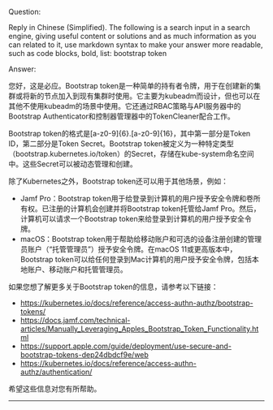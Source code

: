 Question:

Reply in Chinese (Simplified).
The following is a search input in a search engine, giving useful content or solutions and as much information as you can related to it, use markdown syntax to make your answer more readable, such as code blocks, bold, list:
bootstrap token

Answer:

您好，这是必应。Bootstrap token是一种简单的持有者令牌，用于在创建新的集群或将新的节点加入到现有集群时使用。它主要为kubeadm而设计，但也可以在其他不使用kubeadm的场景中使用。它还通过RBAC策略与API服务器中的Bootstrap Authenticator和控制器管理器中的TokenCleaner配合工作。

Bootstrap token的格式是[a-z0-9]{6}.[a-z0-9]{16}，其中第一部分是Token ID，第二部分是Token Secret。Bootstrap token被定义为一种特定类型（bootstrap.kubernetes.io/token）的Secret，存储在kube-system命名空间中。这些Secret可以被动态管理和创建。

除了Kubernetes之外，Bootstrap token还可以用于其他场景，例如：

- Jamf Pro：Bootstrap token用于给登录到计算机的用户授予安全令牌和卷所有权。已注册的计算机会创建并将Bootstrap token托管给Jamf Pro。然后，计算机可以请求一个Bootstrap token来给登录到计算机的用户授予安全令牌。
- macOS：Bootstrap token用于帮助给移动账户和可选的设备注册创建的管理员账户（“托管管理员”）授予安全令牌。在macOS 11或更高版本中，Bootstrap token可以给任何登录到Mac计算机的用户授予安全令牌，包括本地账户、移动账户和托管管理员。

如果您想了解更多关于Bootstrap token的信息，请参考以下链接：

-  https://kubernetes.io/docs/reference/access-authn-authz/bootstrap-tokens/
-  https://docs.jamf.com/technical-articles/Manually_Leveraging_Apples_Bootstrap_Token_Functionality.html
-  https://support.apple.com/guide/deployment/use-secure-and-bootstrap-tokens-dep24dbdcf9e/web
-  https://kubernetes.io/docs/reference/access-authn-authz/authentication/

希望这些信息对您有所帮助。


<hr/>

